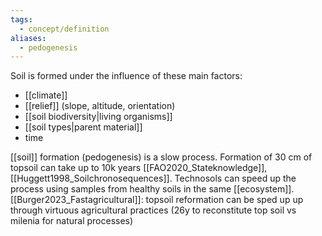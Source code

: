```yaml
---
tags:
  - concept/definition
aliases:
  - pedogenesis
---
```

Soil is formed under the influence of these main factors:
- [[climate]]
- [[relief]] (slope, altitude, orientation)
- [[soil biodiversity|living organisms]]
- [[soil types|parent material]]
- time

[[soil]] formation (pedogenesis) is a slow process. Formation of 30 cm of topsoil can take up to 10k years [[FAO2020_Stateknowledge]], [[Huggett1998_Soilchronosequences]].
Technosols can speed up the process using samples from healthy soils in the same [[ecosystem]].
[[Burger2023_Fastagricultural]]: topsoil reformation can be sped up up through virtuous agricultural practices (26y to reconstitute top soil vs milenia for natural processes)